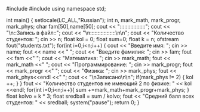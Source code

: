 #include <iostream>
#include <fstream>
using namespace std;
 
int main()
{
    setlocale(LC_ALL,"Russian");
    int n, mark_math, mark_progr, mark_phys;
    char fam[50],name[50];
    cout << ":::::::::::::::::";
    cout << "\n::Запись в файл::";
    cout << "\n:::::::::::::::::\n\n";
    cout << "Количество студентов: ";
    cin >> n;
     float kol = 0;
     float sum=0; 
     float k = n;
    ofstream fout("students.txt");
    for(int i=0;i<n;i++)
    {
    	cout << "Введите имя: ";
    	cin >> name;
    	fout << name << " ";
        cout << "Введите фамилия: ";
        cin >> fam;
        fout << fam <<" ";
        cout << "Математика: ";
        cin >> mark_math;
        fout << mark_math <<" ";
        cout << "Программирование: ";
        cin >> mark_progr;
        fout << mark_progr <<" ";
        cout << "Физика: ";
        cin >> mark_phys;
        fout << mark_phys<<endl <<" ";
        cout << "\nЗаписано\n\n";
         if(mark_phys != 2)
        {
        	kol ++;
		}
    }
    fout << "Количество студентов не имеющий 2 по физике: " << kol <<endl;
for(int i=0;i<n;i++){ 
	sum +=mark_math+mark_progr+mark_phys; 
} 
float kolvo = k * 3; 
float sredball = sum / kolvo; 
fout << "Средний балл всех студентов: " << sredball;
system("pause");
return 0;
}
